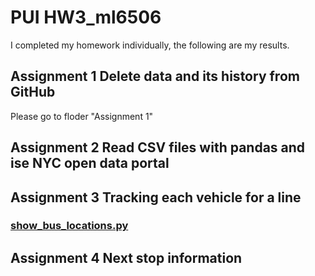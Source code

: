# PUI HW3_ml6506
I completed my homework individually, the following are my results.
## Assignment 1 Delete data and its history from GitHub
Please go to floder "Assignment 1"
## Assignment 2 Read CSV files with pandas and ise NYC open data portal
## Assignment 3 Tracking each vehicle for a line
### [show\_bus_locations.py](show_bus_locations_ml6506.py)
## Assignment 4 Next stop information
